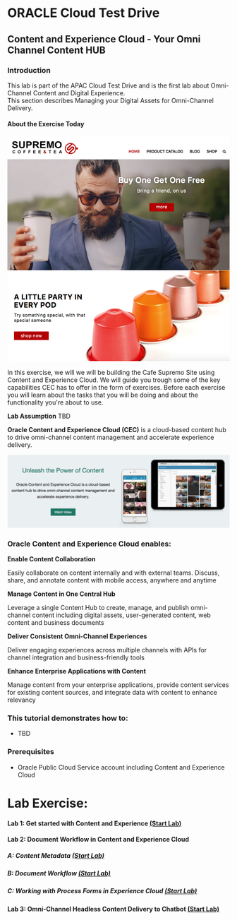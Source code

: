 # ORACLE Cloud Test Drive #

## Content and Experience Cloud - Your Omni Channel Content HUB ##

### Introduction ###
This lab is part of the APAC Cloud Test Drive and is the first lab about Omni-Channel Content and Digital Experience.  
This section describes Managing your Digital Assets for Omni-Channel Delivery.

#### About the Exercise Today ####

![](images/CafeSupremo-HomePage.png)

In this exercise, we will we will be building the Cafe Supremo Site using Content and Experience Cloud. We will guide you trough some of the key capabilities CEC has to offer in the form of exercises. Before each exercise you will learn about the tasks that you will be doing and about the functionality you're about to use.

**Lab Assumption**
TBD

**Oracle Content and Experience Cloud (CEC)** is a cloud-based content hub to drive omni-channel content management and accelerate experience delivery.

![](images/CECS-Unleash_the_Power-banner.png)

### Oracle Content and Experience Cloud enables: ###

**Enable Content Collaboration**

Easily collaborate on content internally and with external teams. Discuss, share, and annotate content with mobile access, anywhere and anytime

**Manage Content in One Central Hub**

Leverage a single Content Hub to create, manage, and publish omni-channel content including digital assets, user-generated content, web content and business documents

**Deliver Consistent Omni-Channel Experiences**

Deliver engaging experiences across multiple channels with APIs for channel integration and business-friendly tools

**Enhance Enterprise Applications with Content**

Manage content from your enterprise applications, provide content services for existing content sources, and integrate data with content to enhance relevancy

### This tutorial demonstrates how to: ###
- TBD

### Prerequisites ###
- Oracle Public Cloud Service account including Content and Experience Cloud

# Lab Exercise: #

#### Lab 1: Get started with Content and Experience [(Start Lab)](100/101-CecsLab.md) #### 
#### Lab 2: Document Workflow in Content and Experience Cloud ####
  ##### A: Content Metadata [(Start Lab)](200/203-CecsPCSLab.md) #####
  ##### B: Document Workflow [(Start Lab)](200/201-CecsPCSLab.md) #####
  ##### C: Working with Process Forms in Experience Cloud [(Start Lab)](200/210-CecsPCSLab.md) #####
#### Lab 3: Omni-Channel Headless Content Delivery to Chatbot [(Start Lab)](300/301-CecsBOTLab.md) ####


